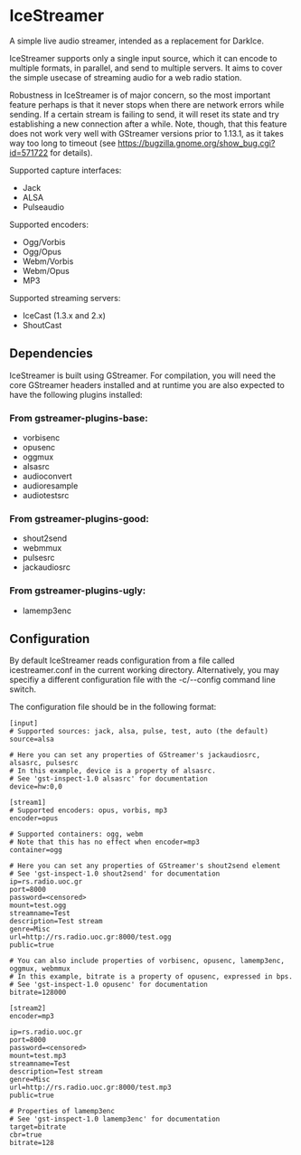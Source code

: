 # IceStreamer
A simple live audio streamer, intended as a replacement for DarkIce.

IceStreamer supports only a single input source, which it can encode to multiple
formats, in parallel, and send to multiple servers. It aims to cover the simple
usecase of streaming audio for a web radio station.

Robustness in IceStreamer is of major concern, so the most important feature
perhaps is that it never stops when there are network errors while sending.
If a certain stream is failing to send, it will reset its state and try
establishing a new connection after a while. Note, though, that this feature does
not work very well with GStreamer versions prior to 1.13.1, as it takes way too long
to timeout (see https://bugzilla.gnome.org/show_bug.cgi?id=571722 for details).

Supported capture interfaces:
* Jack
* ALSA
* Pulseaudio

Supported encoders:
* Ogg/Vorbis
* Ogg/Opus
* Webm/Vorbis
* Webm/Opus
* MP3

Supported streaming servers:
* IceCast (1.3.x and 2.x)
* ShoutCast

## Dependencies
IceStreamer is built using GStreamer. For compilation, you will need the core GStreamer
headers installed and at runtime you are also expected to have the following plugins
installed:

### From gstreamer-plugins-base:
* vorbisenc
* opusenc
* oggmux
* alsasrc
* audioconvert
* audioresample
* audiotestsrc

### From gstreamer-plugins-good:
* shout2send
* webmmux
* pulsesrc
* jackaudiosrc

### From gstreamer-plugins-ugly:
* lamemp3enc

## Configuration
By default IceStreamer reads configuration from a file called icestreamer.conf
in the current working directory. Alternatively, you may specifiy a different
configuration file with the -c/--config command line switch.

The configuration file should be in the following format:

    [input]
    # Supported sources: jack, alsa, pulse, test, auto (the default)
    source=alsa

    # Here you can set any properties of GStreamer's jackaudiosrc, alsasrc, pulsesrc
    # In this example, device is a property of alsasrc.
    # See 'gst-inspect-1.0 alsasrc' for documentation
    device=hw:0,0

    [stream1]
    # Supported encoders: opus, vorbis, mp3
    encoder=opus

    # Supported containers: ogg, webm
    # Note that this has no effect when encoder=mp3
    container=ogg

    # Here you can set any properties of GStreamer's shout2send element
    # See 'gst-inspect-1.0 shout2send' for documentation
    ip=rs.radio.uoc.gr
    port=8000
    password=<censored>
    mount=test.ogg
    streamname=Test
    description=Test stream
    genre=Misc
    url=http://rs.radio.uoc.gr:8000/test.ogg
    public=true

    # You can also include properties of vorbisenc, opusenc, lamemp3enc, oggmux, webmmux
    # In this example, bitrate is a property of opusenc, expressed in bps.
    # See 'gst-inspect-1.0 opusenc' for documentation
    bitrate=128000

    [stream2]
    encoder=mp3

    ip=rs.radio.uoc.gr
    port=8000
    password=<censored>
    mount=test.mp3
    streamname=Test
    description=Test stream
    genre=Misc
    url=http://rs.radio.uoc.gr:8000/test.mp3
    public=true

    # Properties of lamemp3enc
    # See 'gst-inspect-1.0 lamemp3enc' for documentation
    target=bitrate
    cbr=true
    bitrate=128
